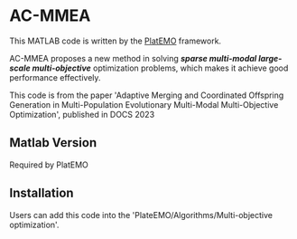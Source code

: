 # AC-MMEA

This MATLAB code is written by the [PlatEMO](#https://github.com/BIMK/PlatEMO) framework.

AC-MMEA proposes a new method in solving ***sparse multi-modal large-scale multi-objective*** optimization problems, which makes it achieve good performance effectively.

This code is from the paper 'Adaptive Merging and Coordinated Offspring Generation in Multi-Population Evolutionary Multi-Modal Multi-Objective Optimization', published in DOCS 2023 

## Matlab Version

Required by PlatEMO

## Installation

Users can add this code into the 'PlateEMO/Algorithms/Multi-objective optimization'. 
